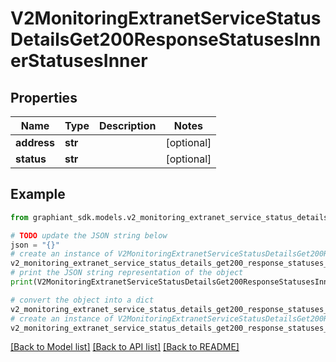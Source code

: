 # V2MonitoringExtranetServiceStatusDetailsGet200ResponseStatusesInnerStatusesInner


## Properties

Name | Type | Description | Notes
------------ | ------------- | ------------- | -------------
**address** | **str** |  | [optional] 
**status** | **str** |  | [optional] 

## Example

```python
from graphiant_sdk.models.v2_monitoring_extranet_service_status_details_get200_response_statuses_inner_statuses_inner import V2MonitoringExtranetServiceStatusDetailsGet200ResponseStatusesInnerStatusesInner

# TODO update the JSON string below
json = "{}"
# create an instance of V2MonitoringExtranetServiceStatusDetailsGet200ResponseStatusesInnerStatusesInner from a JSON string
v2_monitoring_extranet_service_status_details_get200_response_statuses_inner_statuses_inner_instance = V2MonitoringExtranetServiceStatusDetailsGet200ResponseStatusesInnerStatusesInner.from_json(json)
# print the JSON string representation of the object
print(V2MonitoringExtranetServiceStatusDetailsGet200ResponseStatusesInnerStatusesInner.to_json())

# convert the object into a dict
v2_monitoring_extranet_service_status_details_get200_response_statuses_inner_statuses_inner_dict = v2_monitoring_extranet_service_status_details_get200_response_statuses_inner_statuses_inner_instance.to_dict()
# create an instance of V2MonitoringExtranetServiceStatusDetailsGet200ResponseStatusesInnerStatusesInner from a dict
v2_monitoring_extranet_service_status_details_get200_response_statuses_inner_statuses_inner_from_dict = V2MonitoringExtranetServiceStatusDetailsGet200ResponseStatusesInnerStatusesInner.from_dict(v2_monitoring_extranet_service_status_details_get200_response_statuses_inner_statuses_inner_dict)
```
[[Back to Model list]](../README.md#documentation-for-models) [[Back to API list]](../README.md#documentation-for-api-endpoints) [[Back to README]](../README.md)


